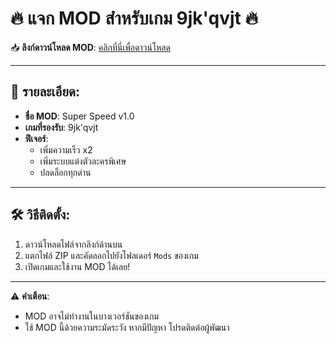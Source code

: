 # 🔥 แจก MOD สำหรับเกม 9jk'qvjt 🔥

📥 **ลิงก์ดาวน์โหลด MOD**: [คลิกที่นี่เพื่อดาวน์โหลด](https://example.com)

---

## 📜 รายละเอียด:
- **ชื่อ MOD**: Super Speed v1.0
- **เกมที่รองรับ**: 9jk'qvjt
- **ฟีเจอร์**:
  - เพิ่มความเร็ว x2
  - เพิ่มระบบแต่งตัวละครพิเศษ
  - ปลดล็อกทุกด่าน

---

## 🛠️ วิธีติดตั้ง:
1. ดาวน์โหลดไฟล์จากลิงก์ด้านบน
2. แตกไฟล์ ZIP และคัดลอกไปยังโฟลเดอร์ `Mods` ของเกม
3. เปิดเกมและใช้งาน MOD ได้เลย!

---

⚠️ **คำเตือน**:
- MOD อาจไม่ทำงานในบางเวอร์ชันของเกม
- ใช้ MOD นี้ด้วยความระมัดระวัง หากมีปัญหา โปรดติดต่อผู้พัฒนา
